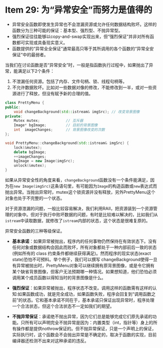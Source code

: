 # Item 29: 为“异常安全”而努力是值得的

* 异常安全函数即使发生异常也不会泄漏资源或允许任何数据结构败坏。这样的函数分为三种可能的保证：基本型、强烈型、不抛异常型。
* 强烈保证往往能够以copy-and-swap实现出来，但“强烈保证”并非对所有函数都可实现或具备现实意义。
* 函数提供的“异常全全保证”通常最高只等于其所调用的各个函数的“异常全安保证”中的最弱者。

当我们在讨论函数是否“异常安全”时，一般是指函数执行过程中，如果抛出了异常，能满足以下2个条件：

1. 不泄漏任何资源。包括了内存、文件句柄、锁、线程句柄等。
2. 不允许数据败坏。比如对一些数据对像的修改，不能修改到一半，或对一些资源进行了释放，但没有赋予新的合理的值。

```cpp
class PrettyMenu {
public:
    void changeBackground(std::istream& imgSrc); // 改变背景图像
private:
    Mutex mutex;            // 互斥器
    Image* bgImage;         // 目前的背景图像
    int  imageChanges;      // 背景图像改变的次数
};

void PrettyMenu::changeBackground(std::istream& imgSrc) {
    lock(&mutex);
    delete bgImage;
    ++imageChanges;
    bgImage = new Image(imgSrc);
    unlock(&mutex);
}
```

如果从异常安全性的角度来看，`changeBackground`函数没有一个条件能满足，因为在`new Image(imgSrc)`这条语句里，有可能因为`Image`的构造函数或`new`表达式而抛出异常。当抛出异常时，mutex这个锁资源并没有释放，另外PrettyMenu这个对象也处于不完整的一个状态。

对于资源泄漏的问题，一般比较容易解决，我们利用RAII，把资源装到一个资源管理的对象中。但对于执行中败坏数据的问题，有时是比较难以解决的，比如我们从`istream`中读取数据，就修改了`istream`内部的状态，这个状态是很难复原的。

异常安全函数的三种等级保证。

* **基本承诺**：如果异常被抛出，程序内的任何事物仍然保持在有效状态下。没有任何对象或数据结构会因此而败坏，所有对象都处于一种内部前后一致的状态(例如所有的 class 约束条件都继续获得满足)。然而程序的现实状态(exact state)恐怕不可预料。举个例子，我们可以撰写 changeBackground使得一旦有异常被抛出时，PrettyMenu对象可以继续拥有原背景图像，或是令它拥有某个缺省背景图像，但客户无法预期哪一种情况。如果想知道，他们恐怕必须调用某个成员函数以得知当时的背景图像是什么。

* **强烈保证**：如果异常被抛出，程序状态不改变。调用这样的函数需有这样的认知:如果函数成功，就是完全成功，如果函数失败，程序会回复到“调用函数之前”的状态。它和基本承诺不同在于，基本承诺只保证出现异常时，程序处理一个合法状态，但这个合法状态不一定如我们的期望。

* **不抛异常保证**：承诺绝不抛出异常，因为它们总是能够完成它们原先承诺的功能。只所有可以声明完全不抛异常是因为：内置类型（int，指针等）身上的所有操作都是提供nothrow保证的。但不抛异常保证，只是一个声明上的保证，实际执行时，这个函数会不会抛出异常是不确定的，取决于函数的实现，目前编译器还检测不出来对这种承诺的违反。

